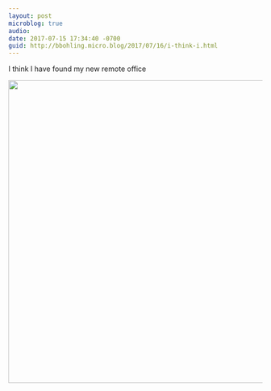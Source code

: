 ```yaml
---
layout: post
microblog: true
audio: 
date: 2017-07-15 17:34:40 -0700
guid: http://bbohling.micro.blog/2017/07/16/i-think-i.html
---
```

I think I have found my new remote office 

<img src="http://bbohling.micro.blog/uploads/2017/1192bdef29.jpg" width="600" height="600" style="height: auto" />

